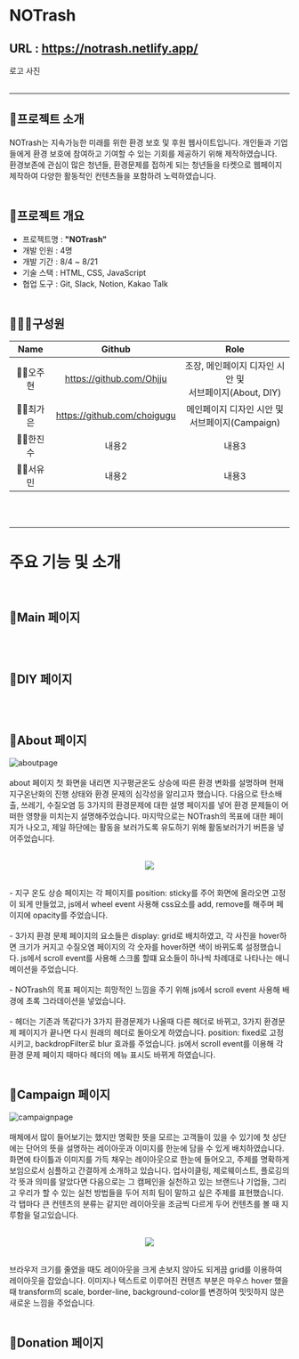# NOTrash
## URL : https://notrash.netlify.app/

로고 사진
<br/><br/>
<hr>

## 📝프로젝트 소개
NOTrash는 지속가능한 미래를 위한 환경 보호 및 후원 웹사이트입니다. 개인들과 기업들에게 환경 보호에 참여하고 기여할 수 있는 기회를 제공하기 위해 제작하였습니다. <br/>
환경보존에 관심이 많은 청년들, 환경문제를 접하게 되는 청년들을 타켓으로 웹페이지 제작하여 다양한 활동적인 컨텐츠들을 포함하려 노력하였습니다.
<br/><br/>

## 📓프로젝트 개요
- 프로젝트명 : **"NOTrash"**
- 개발 인원 : 4명
- 개발 기간 : 8/4 ~ 8/21
- 기술 스택 : HTML, CSS, JavaScript
- 협업 도구 : Git, Slack, Notion, Kakao Talk
<br/><br/>

## 👨‍👧‍👦구성원
|**Name**|**Github**|**Role**|
|:---:|:---:|:---:|
|👩‍💻오주현|https://github.com/Ohjju|조장, 메인페이지 디자인 시안 및 <br/>서브페이지(About, DIY)|
|👩‍💻최가은|https://github.com/choigugu|메인페이지 디자인 시안 및<br/>서브페이지(Campaign)|
|👨‍💻한진수|내용2|내용3|
|👩‍💻서유민|내용2|내용3|

<br/><br/>
<hr>

# 주요 기능 및 소개
<br/>

## 📌Main 페이지
<br/><br/>

## 📌DIY 페이지
<br/><br/>

## 📌About 페이지
![aboutpage](https://github.com/sesac-teamProject-rememberme/team-project/assets/136290438/a89979ba-2ae3-412c-9dee-dedac27b6243)
<br/><br/>
about 페이지 첫 화면을 내리면 지구평균온도 상승에 따른 환경 변화를 설명하며 현재 지구온난화의 진행 상태와 환경 문제의 심각성을 알리고자 했습니다. 다음으로 탄소배출, 쓰레기, 수질오염 등 3가지의 환경문제에 대한 설명 페이지를 넣어 환경 문제들이 어떠한 영향을 미치는지 설명해주었습니다. 마지막으로는 NOTrash의 목표에 대한 페이지가 나오고, 제일 하단에는 활동을 보러가도록 유도하기 위해 활동보러가기 버튼을 넣어주었습니다.
<br/><br/>
<p align="center"><img src="https://github.com/sesac-teamProject-rememberme/team-project/assets/136290438/90e92d39-f464-4977-80a3-8be9a82feb7c"><p/>
<br/>
  - 지구 온도 상승 페이지는 각 페이지를 position: sticky를 주어 화면에 올라오면 고정이 되게 만들었고, js에서 wheel event 사용해 css요소를 add, remove를 해주며 페이지에 opacity를 주었습니다. <br/> <br/>
  - 3가지 환경 문제 페이지의 요소들은 display: grid로 배치하였고, 각 사진을 hover하면 크기가 커지고 수질오염 페이지의 각 숫자를 hover하면 색이 바뀌도록 설정했습니다. js에서 scroll event를 사용해 스크롤 할떄 요소들이 하나씩 차례대로 나타나는 애니메이션을 주었습니다. <br/> <br/>
  - NOTrash의 목표 페이지는 희망적인 느낌을 주기 위해 js에서 scroll event 사용해 배경에 초록 그라데이션을 넣었습니다.<br/> <br/>
  - 헤더는 기존과 똑같다가 3가지 환경문제가 나올때 다른 헤더로 바뀌고, 3가지 환경문제 페이지가 끝나면 다시 원래의 헤더로 돌아오게 하였습니다. position: fixed로 고정시키고, backdropFilter로 blur 효과를 주었습니다. js에서 scroll event를 이용해 각 환경 문제 페이지 때마다 헤더의 메뉴 표시도 바뀌게 하였습니다.
<br/><br/>

## 📌Campaign 페이지
![campaignpage](https://github.com/sesac-teamProject-rememberme/team-project/assets/136290384/675e8234-f007-43e7-84d0-445e79daa693)
<br/>
<br/>
매체에서 많이 들어보기는 했지만 명확한 뜻을 모르는 고객들이 있을 수 있기에 첫 상단에는 단어의 뜻을 설명하는 레이아웃과 이미지를 한눈에 담을 수 있게 배치하였습니다. 화면에 타이틀과 이미지를 가득 채우는 레이아웃으로 한눈에 들어오고, 주제를 명확하게 보임으로서 심플하고 간결하게 소개하고 있습니다.
업사이클링, 제로웨이스트, 플로깅의 각 뜻과 의미를 알았다면 다음으로는 그 캠페인을 실천하고 있는 브랜드나 기업들, 그리고 우리가 할 수 있는 실천 방법들을 두어 저희 팀이 말하고 싶은 주제를 표현했습니다. 각 탭마다 큰 컨텐츠의 분류는 같지만 레이아웃을 조금씩 다르게 두어 컨텐츠를 볼 때 지루함을 덜고있습니다.
<br/>
<br/>
<p align="center"><img src="https://github.com/sesac-teamProject-rememberme/team-project/assets/136290384/d13c72c7-a067-4daf-bb68-f49b17b60ee5"></p>
<br/>
브라우저 크기를 줄였을 때도 레이아웃을 크게 손보지 않아도 되게끔 grid를 이용하여 레이아웃을 잡았습니다. 이미지나 텍스트로 이루어진 컨텐츠 부분은 마우스 hover 했을 때 transform의 scale, border-line, background-color를 변경하여 밋밋하지 않은 새로운 느낌을 주었습니다.
<br/>
<br/>

## 📌Donation 페이지
<br/><br/>



